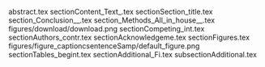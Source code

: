 abstract.tex
sectionContent_Text_.tex
sectionSection_title.tex
section_Conclusion__.tex
section_Methods_All_in_house__.tex
figures/download/download.png
sectionCompeting_int.tex
sectionAuthors_contr.tex
sectionAcknowledgeme.tex
sectionFigures.tex
figures/figure_captioncsentenceSamp/default_figure.png
sectionTables_begint.tex
sectionAdditional_Fi.tex
subsectionAdditional.tex
